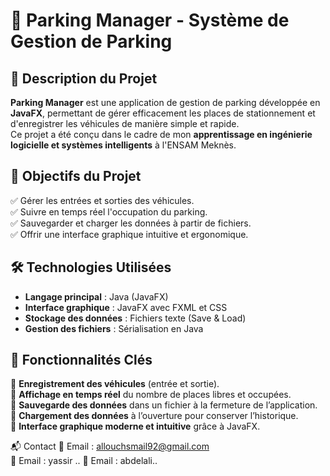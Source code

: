 # 🚗 Parking Manager - Système de Gestion de Parking  

## 📌 Description du Projet  
**Parking Manager** est une application de gestion de parking développée en **JavaFX**, permettant de gérer efficacement les places de stationnement et d'enregistrer les véhicules de manière simple et rapide.  
Ce projet a été conçu dans le cadre de mon **apprentissage en ingénierie logicielle et systèmes intelligents** à l'ENSAM Meknès.  

## 🎯 Objectifs du Projet  
✅ Gérer les entrées et sorties des véhicules.  
✅ Suivre en temps réel l'occupation du parking.  
✅ Sauvegarder et charger les données à partir de fichiers.  
✅ Offrir une interface graphique intuitive et ergonomique.  

## 🛠 Technologies Utilisées  
- **Langage principal** : Java (JavaFX)  
- **Interface graphique** : JavaFX avec FXML et CSS  
- **Stockage des données** : Fichiers texte (Save & Load)  
- **Gestion des fichiers** : Sérialisation en Java  

## 🚀 Fonctionnalités Clés  
🔹 **Enregistrement des véhicules** (entrée et sortie).  
🔹 **Affichage en temps réel** du nombre de places libres et occupées.  
🔹 **Sauvegarde des données** dans un fichier à la fermeture de l’application.  
🔹 **Chargement des données** à l’ouverture pour conserver l’historique.  
🔹 **Interface graphique moderne et intuitive** grâce à JavaFX.  

📬 Contact
📧 Email : allouchsmail92@gmail.com  
📧 Email : yassir ..
📧 Email : abdelali.. 
